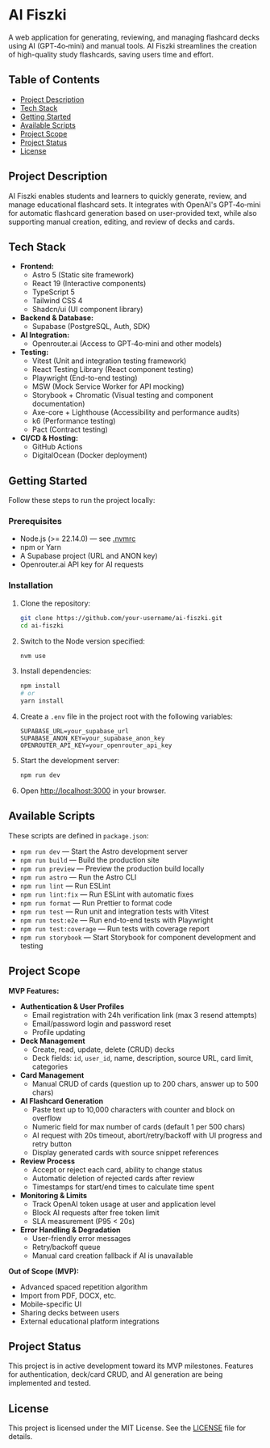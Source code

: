 # AI Fiszki

A web application for generating, reviewing, and managing flashcard decks using AI (GPT‑4o‑mini) and manual tools. AI Fiszki streamlines the creation of high-quality study flashcards, saving users time and effort.

## Table of Contents

- [Project Description](#project-description)
- [Tech Stack](#tech-stack)
- [Getting Started](#getting-started)
- [Available Scripts](#available-scripts)
- [Project Scope](#project-scope)
- [Project Status](#project-status)
- [License](#license)

## Project Description

AI Fiszki enables students and learners to quickly generate, review, and manage educational flashcard sets. It integrates with OpenAI's GPT‑4o‑mini for automatic flashcard generation based on user-provided text, while also supporting manual creation, editing, and review of decks and cards.

## Tech Stack

- **Frontend:**
  - Astro 5 (Static site framework)
  - React 19 (Interactive components)
  - TypeScript 5
  - Tailwind CSS 4
  - Shadcn/ui (UI component library)
- **Backend & Database:**
  - Supabase (PostgreSQL, Auth, SDK)
- **AI Integration:**
  - Openrouter.ai (Access to GPT‑4o‑mini and other models)
- **Testing:**
  - Vitest (Unit and integration testing framework)
  - React Testing Library (React component testing)
  - Playwright (End-to-end testing)
  - MSW (Mock Service Worker for API mocking)
  - Storybook + Chromatic (Visual testing and component documentation)
  - Axe-core + Lighthouse (Accessibility and performance audits)
  - k6 (Performance testing)
  - Pact (Contract testing)
- **CI/CD & Hosting:**
  - GitHub Actions
  - DigitalOcean (Docker deployment)

## Getting Started

Follow these steps to run the project locally:

### Prerequisites

- Node.js (>= 22.14.0) — see [.nvmrc](.nvmrc)
- npm or Yarn
- A Supabase project (URL and ANON key)
- Openrouter.ai API key for AI requests

### Installation

1. Clone the repository:
   ```bash
   git clone https://github.com/your-username/ai-fiszki.git
   cd ai-fiszki
   ```
2. Switch to the Node version specified:
   ```bash
   nvm use
   ```
3. Install dependencies:
   ```bash
   npm install
   # or
   yarn install
   ```
4. Create a `.env` file in the project root with the following variables:
   ```env
   SUPABASE_URL=your_supabase_url
   SUPABASE_ANON_KEY=your_supabase_anon_key
   OPENROUTER_API_KEY=your_openrouter_api_key
   ```
5. Start the development server:
   ```bash
   npm run dev
   ```
6. Open [http://localhost:3000](http://localhost:3000) in your browser.

## Available Scripts

These scripts are defined in `package.json`:

- `npm run dev` — Start the Astro development server
- `npm run build` — Build the production site
- `npm run preview` — Preview the production build locally
- `npm run astro` — Run the Astro CLI
- `npm run lint` — Run ESLint
- `npm run lint:fix` — Run ESLint with automatic fixes
- `npm run format` — Run Prettier to format code
- `npm run test` — Run unit and integration tests with Vitest
- `npm run test:e2e` — Run end-to-end tests with Playwright
- `npm run test:coverage` — Run tests with coverage report
- `npm run storybook` — Start Storybook for component development and testing

## Project Scope

**MVP Features:**

- **Authentication & User Profiles**
  - Email registration with 24h verification link (max 3 resend attempts)
  - Email/password login and password reset
  - Profile updating
- **Deck Management**
  - Create, read, update, delete (CRUD) decks
  - Deck fields: `id`, `user_id`, name, description, source URL, card limit, categories
- **Card Management**
  - Manual CRUD of cards (question up to 200 chars, answer up to 500 chars)
- **AI Flashcard Generation**
  - Paste text up to 10,000 characters with counter and block on overflow
  - Numeric field for max number of cards (default 1 per 500 chars)
  - AI request with 20s timeout, abort/retry/backoff with UI progress and retry button
  - Display generated cards with source snippet references
- **Review Process**
  - Accept or reject each card, ability to change status
  - Automatic deletion of rejected cards after review
  - Timestamps for start/end times to calculate time spent
- **Monitoring & Limits**
  - Track OpenAI token usage at user and application level
  - Block AI requests after free token limit
  - SLA measurement (P95 < 20s)
- **Error Handling & Degradation**
  - User-friendly error messages
  - Retry/backoff queue
  - Manual card creation fallback if AI is unavailable

**Out of Scope (MVP):**

- Advanced spaced repetition algorithm
- Import from PDF, DOCX, etc.
- Mobile-specific UI
- Sharing decks between users
- External educational platform integrations

## Project Status

This project is in active development toward its MVP milestones. Features for authentication, deck/card CRUD, and AI generation are being implemented and tested.

## License

This project is licensed under the MIT License. See the [LICENSE](LICENSE) file for details. 